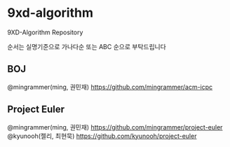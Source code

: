 # 9xd-algorithm
9XD-Algorithm Repository

순서는 실명기준으로 가나다순 또는 ABC 순으로 부탁드립니다


## BOJ
@mingrammer(ming, 권민재) https://github.com/mingrammer/acm-icpc


## Project Euler
@mingrammer(ming, 권민재) https://github.com/mingrammer/project-euler
@kyunooh(젤리, 최현묵) https://github.com/kyunooh/project-euler 

